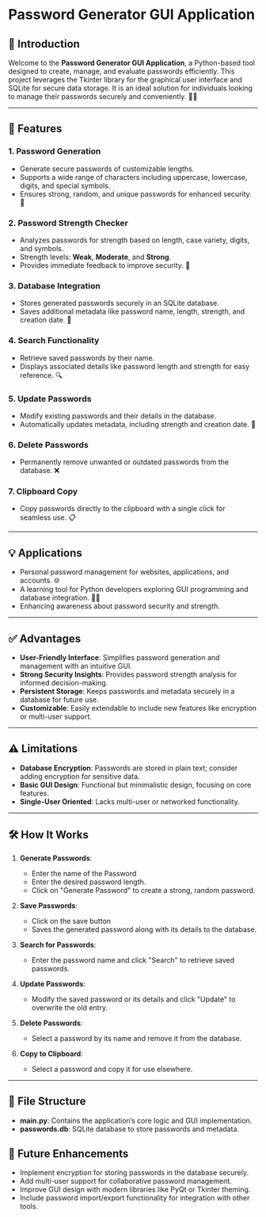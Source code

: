 # Password Generator GUI Application

## 🚀 Introduction
Welcome to the **Password Generator GUI Application**, a Python-based tool designed to create, manage, and evaluate passwords efficiently. This project leverages the Tkinter library for the graphical user interface and SQLite for secure data storage. It is an ideal solution for individuals looking to manage their passwords securely and conveniently. 🔐✨

---

## 🌟 Features

### 1. **Password Generation**
- Generate secure passwords of customizable lengths.
- Supports a wide range of characters including uppercase, lowercase, digits, and special symbols.
- Ensures strong, random, and unique passwords for enhanced security. 🔑

### 2. **Password Strength Checker**
- Analyzes passwords for strength based on length, case variety, digits, and symbols.
- Strength levels: **Weak**, **Moderate**, and **Strong**.
- Provides immediate feedback to improve security. 💪

### 3. **Database Integration**
- Stores generated passwords securely in an SQLite database.
- Saves additional metadata like password name, length, strength, and creation date. 📂

### 4. **Search Functionality**
- Retrieve saved passwords by their name.
- Displays associated details like password length and strength for easy reference. 🔍

### 5. **Update Passwords**
- Modify existing passwords and their details in the database.
- Automatically updates metadata, including strength and creation date. 🔄

### 6. **Delete Passwords**
- Permanently remove unwanted or outdated passwords from the database. ❌

### 7. **Clipboard Copy**
- Copy passwords directly to the clipboard with a single click for seamless use. 📋

---

## 💡 Applications
- Personal password management for websites, applications, and accounts. 🌐
- A learning tool for Python developers exploring GUI programming and database integration. 🧑‍💻
- Enhancing awareness about password security and strength.

---

## ✅ Advantages
- **User-Friendly Interface**: Simplifies password generation and management with an intuitive GUI.
- **Strong Security Insights**: Provides password strength analysis for informed decision-making.
- **Persistent Storage**: Keeps passwords and metadata securely in a database for future use.
- **Customizable**: Easily extendable to include new features like encryption or multi-user support.

---

## ⚠️ Limitations
- **Database Encryption**: Passwords are stored in plain text; consider adding encryption for sensitive data.
- **Basic GUI Design**: Functional but minimalistic design, focusing on core features.
- **Single-User Oriented**: Lacks multi-user or networked functionality.

---

## 🛠️ How It Works

1. **Generate Passwords**:
   - Enter the name of the Password 
   - Enter the desired password length.
   - Click on "Generate Password" to create a strong, random password.

2. **Save Passwords**:
   - Click on the save button
   - Saves the generated password along with its details to the database.

3. **Search for Passwords**:
   - Enter the password name and click "Search" to retrieve saved passwords.

4. **Update Passwords**:
   - Modify the saved password or its details and click "Update" to overwrite the old entry.

5. **Delete Passwords**:
   - Select a password by its name and remove it from the database.

6. **Copy to Clipboard**:
   - Select a password and copy it for use elsewhere.

---

## 📂 File Structure
- **main.py**: Contains the application’s core logic and GUI implementation.
- **passwords.db**: SQLite database to store passwords and metadata.

## 🚀 Future Enhancements

- Implement encryption for storing passwords in the database securely.
- Add multi-user support for collaborative password management.
- Improve GUI design with modern libraries like PyQt or Tkinter theming.
- Include password import/export functionality for integration with other tools.